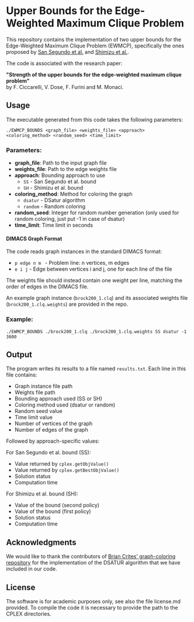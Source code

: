 # Upper Bounds for the Edge-Weighted Maximum Clique Problem

This repository contains the implementation of two upper bounds for the Edge-Weighted Maximum Clique Problem (EWMCP), specifically the ones proposed by [San Segundo et al.](https://doi.org/10.1016/j.ejor.2019.03.047) and [Shimizu et al.](https://doi.org/10.1016/j.disopt.2020.100583). 

The code is associated with the research paper:

**"Strength of the upper bounds for the edge-weighted maximum clique problem"**  
by F. Ciccarelli, V. Dose, F. Furini and M. Monaci.


## Usage

The executable generated from this code takes the following parameters:

```
./EWMCP_BOUNDS <graph_file> <weights_file> <approach> <coloring_method> <random_seed> <time_limit>
```

### Parameters:

- **graph_file**: Path to the input graph file
- **weights_file**: Path to the edge weights file
- **approach**: Bounding approach to use
  - `SS` - San Segundo et al. bound
  - `SH` - Shimizu et al. bound
- **coloring_method**: Method for coloring the graph
  - `dsatur` - DSatur algorithm
  - `random` - Random coloring
- **random_seed**: Integer for random number generation (only used for random coloring, just put -1 in case of dsatur)
- **time_limit**: Time limit in seconds


#### DIMACS Graph Format

The code reads graph instances in the standard DIMACS format:

- `p edge n m ` - Problem line: n vertices, m edges
- `e i j` - Edge between vertices i and j, one for each line of the file

The weights file should instead contain one weight per line, matching the order of edges in the DIMACS file.

An example graph instance (`brock200_1.clq`) and its associated weights file (`brock200_1.clq.weights`) are provided in the repo.

### Example:
```
./EWMCP_BOUNDS ./brock200_1.clq ./brock200_1.clq.weights SS dsatur -1 3600
```

## Output

The program writes its results to a file named `results.txt`. Each line in this file contains:

- Graph instance file path
- Weights file path
- Bounding approach used (SS or SH)
- Coloring method used (dsatur or random)
- Random seed value
- Time limit value
- Number of vertices of the graph
- Number of edges of the graph

Followed by approach-specific values:

For San Segundo et al. bound (SS):
- Value returned by `cplex.getObjValue()`
- Value returned by `cplex.getBestObjValue()`
- Solution status
- Computation time

For Shimizu et al. bound (SH):
- Value of the bound (second policy) 
- Value of the bound (first policy) 
- Solution status
- Computation time


## Acknowledgments

We would like to thank the contributors of [Brian Crites' graph-coloring repository](https://github.com/brrcrites/graph-coloring/tree/master) for the implementation of the DSATUR algorithm that we have included in our code.

## License

The software is for academic purposes only, see also the file license.md provided. To compile the code it is necessary to provide the path to the CPLEX directories.
